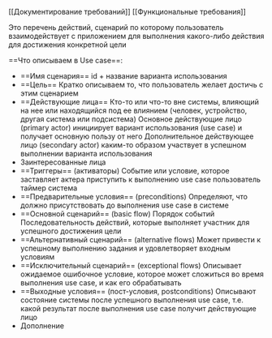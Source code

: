 
[[Документирование требований]]
[[Функциональные требования]]

Это перечень действий, сценарий по которому пользователь взаимодействует с приложением для выполнения какого-либо действия для достижения конкретной цели

==Что описываем в Use case==:
- ==Имя сценария==
id + название варианта использования
- ==Цель== 
Кратко описываем то, что пользователь желает достичь с этим сценарием
- ==Действующие лица==
Кто-то или что-то вне системы, влияющий на нее или находящийся под ее влиянием (человек, устройство, другая система или подсистема)
Основное действующие лицо (primary actor) инициирует вариант использования (use case) и получает основную пользу от него
Дополнительное действующее лицо (secondary actor) каким-то образом участвует в успешном выполнении варианта использования
- Заинтересованные лица
- ==Триггеры== (активаторы)
Событие или условие, которое заставляет актера приступить к выполнению use case
пользователь
таймер
система
- ==Предварительные условия== (preconditions)
Определяют, что должно присутствовать до выполнения use case в системе
- ==Основной сценарий== (basic flow) Порядок событий
Последовательность действий, которые выполняет участник для успешного достижения цели
- ==Альтернативный сценарий== (alternative flows)
Может привести к успешному выполнению задания и удовлетворяет входным условиям
- ==Исключительный сценарий== (exceptional flows)
Описывает ожидаемое ошибочное условие, которое может сложиться во время выполнения use case, и как его обрабатывать
- ==Выходные условия== (пост-условия, postconditions)
Описывают состояние системы после успешного выполнения use case, т.е.  какой результат после выполнения use case получит действующие лицо
- Дополнение

